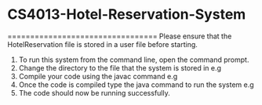 # CS4013-Hotel-Reservation-System
=================================
Please ensure that the HotelReservation file is stored in a user file before starting.

1. To run this system from the command line, open the command prompt.
2. Change the directory to the file that the system is stored in e.g
   <cd Documents>
3. Compile your code using the javac command e.g
   <javac HotelReservationSystem.java>
4. Once the code is compiled type the java command to run the system e.g
   <java HotelReservationSystem>
5. The code should now be running successfully.
